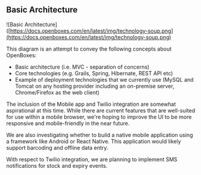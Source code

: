 
## Basic Architecture

![Basic Architecture]([https://docs.openboxes.com/en/latest/img/technology-soup.png](https://docs.openboxes.com/en/latest/img/technology-soup.png)

This diagram is an attempt to convey the following concepts about OpenBoxes: 

* Basic architecture (i.e. MVC - separation of concerns)  
* Core technologies (e.g. Grails, Spring, Hibernate, REST API etc) 
* Example of deployment technologies that we currently use (MySQL and Tomcat on any hosting 
provider including an on-premise server, Chrome/Firefox as the web client)

The inclusion of the Mobile app and Twilio integration are somewhat aspirational at this time. 
While there are current features that are well-suited for use within a mobile browser, we're 
hoping to improve the UI to be more responsive and mobile-friendly in the near future. 

We are also investigating whether to build a native mobile application using a framework like 
Android or React Native. This application would likely support barcoding and offline data entry.

With respect to Twilio integration, we are planning to implement SMS notifications for stock 
and expiry events.
<!--stackedit_data:
eyJoaXN0b3J5IjpbMjA3MTA4NTYwNV19
-->